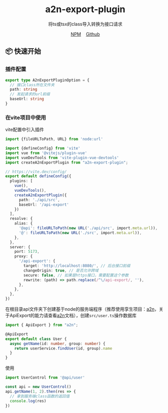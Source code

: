 <h1 align="center">a2n-export-plugin</h1>

<div align="center">

将ts或tsx的class导入转换为接口请求

[NPM][npm-url]&nbsp;&nbsp;&nbsp;&nbsp;[Github][github-url]

[npm-url]: https://www.npmjs.com/package/a2n-export-plugin
[github-url]: https://github.com/lwq0615/a2n-export-plugin
[a2n-url]: https://github.com/lwq0615/a2n
[api-export-url]: https://github.com/lwq0615/a2n?tab=readme-ov-file#ApiExport自动生成接口

</div>

## 📦 快速开始

### 插件配置

```ts
export type A2nExportPluginOption = {
  // 接口class所在文件夹
  path: string
  // 发起请求的url前缀
  baseUrl: string
}
```

### 在vite项目中使用

vite配置中引入插件
```ts
import {fileURLToPath, URL} from 'node:url'

import {defineConfig} from 'vite'
import vue from '@vitejs/plugin-vue'
import vueDevTools from 'vite-plugin-vue-devtools'
import createA2nExportPlugin from "a2n-export-plugin";

// https://vite.dev/config/
export default defineConfig({
  plugins: [
    vue(),
    vueDevTools(),
    createA2nExportPlugin({
      path: './api/src',
      baseUrl: '/api-export'
    })
  ],
  resolve: {
    alias: {
      '@api': fileURLToPath(new URL('./api/src', import.meta.url)),
      '@': fileURLToPath(new URL('./src', import.meta.url)),
    },
  },
  server: {
    port: 5173,
    proxy: {
      '/api-export': {
        target: 'http://localhost:8080/', // 后台接口前缀
        changeOrigin: true, // 是否允许跨域
        secure: false, // 如果是https接口，需要配置这个参数
        rewrite: (path) => path.replace(/^\/api-export/, ''),
      },
    },
  },
})
```

在根目录api文件夹下创建基于node的服务端程序（推荐使用孪生项目：[a2n][a2n-url]，关于ApiExport的能力请查看[a2n][api-export-url]文档），创建`src/user.ts`操作数据库
```ts
import { ApiExport } from "a2n";

@ApiExport
export default class User {
  async getName(id: number, group: number) {
    return userService.findUser(id, group).name
  }
}
```

使用
```ts
import UserControl from '@api/user'

const api = new UserControl()
api.getName(1, 2).then(res => {
  // 拿到服务端class函数的返回值
  console.log(res)
})
```
